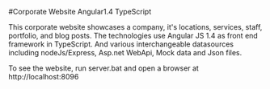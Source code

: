 #Corporate Website Angular1.4 TypeScript

This corporate website showcases a company, it's locations, services, staff, portfolio, and blog posts.
The technologies use Angular JS 1.4 as front end framework in TypeScript.
And various interchangeable datasources including nodeJs/Express, Asp.net WebApi, Mock data and Json files.

To see the website, run server.bat and open a browser at http://localhost:8096
